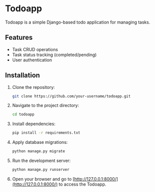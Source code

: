 # Todoapp

Todoapp is a simple Django-based todo application for managing tasks.

## Features

- Task CRUD operations
- Task status tracking (completed/pending)
- User authentication

## Installation

1. Clone the repository:

    ```bash
    git clone https://github.com/your-username/todoapp.git
    ```

2. Navigate to the project directory:

    ```bash
    cd todoapp
    ```

3. Install dependencies:

    ```bash
    pip install -r requirements.txt
    ```

4. Apply database migrations:

    ```bash
    python manage.py migrate
    ```

5. Run the development server:

    ```bash
    python manage.py runserver
    ```

6. Open your browser and go to [http://127.0.0.1:8000/](http://127.0.0.1:8000/) to access the Todoapp.

